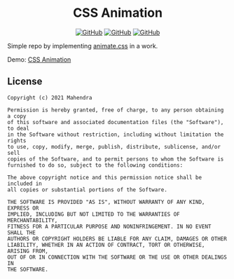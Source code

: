 <!-- markdownlint-disable MD033 MD041 -->

<div align="center">

# CSS Animation
<a href="https://github.com/hendrasob/CSS-Animation/search?l=html"><img src="https://img.shields.io/badge/HTML5-E34F26?style=for-the-badge&logo=html5&logoColor=white" alt="GitHub" /></a>
<a href="https://github.com/hendrasob/CSS-Animation/search?l=css"><img src="https://img.shields.io/badge/CSS3-1572B6?style=for-the-badge&logo=css3&logoColor=white" alt="GitHub" /></a>
<a href="https://github.com/hendrasob/CSS-Animation/search?l=javascript"><img src="https://img.shields.io/badge/JavaScript-F7DF1E?style=for-the-badge&logo=javascript&logoColor=black" alt="GitHub" /></a>

</div>

Simple repo by implementing [animate.css](https://animate.style/) in a work.

Demo: [CSS Animation](https://hendrasob.github.io/CSS-Animation/)

## License

```
Copyright (c) 2021 Mahendra

Permission is hereby granted, free of charge, to any person obtaining a copy
of this software and associated documentation files (the "Software"), to deal
in the Software without restriction, including without limitation the rights
to use, copy, modify, merge, publish, distribute, sublicense, and/or sell
copies of the Software, and to permit persons to whom the Software is
furnished to do so, subject to the following conditions:

The above copyright notice and this permission notice shall be included in
all copies or substantial portions of the Software.

THE SOFTWARE IS PROVIDED "AS IS", WITHOUT WARRANTY OF ANY KIND, EXPRESS OR
IMPLIED, INCLUDING BUT NOT LIMITED TO THE WARRANTIES OF MERCHANTABILITY,
FITNESS FOR A PARTICULAR PURPOSE AND NONINFRINGEMENT. IN NO EVENT SHALL THE
AUTHORS OR COPYRIGHT HOLDERS BE LIABLE FOR ANY CLAIM, DAMAGES OR OTHER
LIABILITY, WHETHER IN AN ACTION OF CONTRACT, TORT OR OTHERWISE, ARISING FROM,
OUT OF OR IN CONNECTION WITH THE SOFTWARE OR THE USE OR OTHER DEALINGS IN
THE SOFTWARE.
```